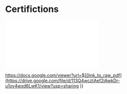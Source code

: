 # Certifictions

<!-- ![alt text](Diploma_rz.png?raw=true "Optional Title") -->
![alt text](RLS_CV.pdf?raw=true "Optional Title")

https://docs.google.com/viewer?url=${[link_to_raw_pdf](https://drive.google.com/file/d/113Q4wcztAef2iAwkDr-u1ov4wxd6LwK1/view?usp=sharing
)}


